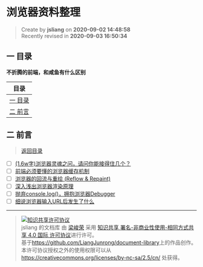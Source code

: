 浏览器资料整理
===

> Create by **jsliang** on **2020-09-02 14:48:58**  
> Recently revised in **2020-09-03 16:50:34**

## <a name="chapter-one" id="chapter-one"></a>一 目录

**不折腾的前端，和咸鱼有什么区别**

| 目录 |
| --- |
| [一 目录](#chapter-one) |
| <a name="catalog-chapter-two" id="catalog-chapter-two"></a>[二 前言](#chapter-two) |

## <a name="chapter-two" id="chapter-two"></a>二 前言

> [返回目录](#chapter-one)

* [ ] [(1.6w字)浏览器灵魂之问，请问你能接得住几个？](https://juejin.im/post/6844904021308735502)
* [ ] [前端必须要懂的浏览器缓存机制](https://juejin.im/entry/6844903599537930253)
* [ ] [浏览器的回流与重绘 (Reflow & Repaint)](https://juejin.im/post/6844903569087266823)
* [ ] [深入浅出浏览器渲染原理](https://zhuanlan.zhihu.com/p/53913989)
* [ ] [抛弃console.log()，拥抱浏览器Debugger](https://zhuanlan.zhihu.com/p/52077620)
* [ ] [细说浏览器输入URL后发生了什么](https://juejin.im/post/5e32449d6fb9a02fe4581907)

---

> <a rel="license" href="http://creativecommons.org/licenses/by-nc-sa/4.0/"><img alt="知识共享许可协议" style="border-width:0" src="https://i.creativecommons.org/l/by-nc-sa/4.0/88x31.png" /></a><br /><span xmlns:dct="http://purl.org/dc/terms/" property="dct:title">jsliang 的文档库</span> 由 <a xmlns:cc="http://creativecommons.org/ns#" href="https://github.com/LiangJunrong/document-library" property="cc:attributionName" rel="cc:attributionURL">梁峻荣</a> 采用 <a rel="license" href="http://creativecommons.org/licenses/by-nc-sa/4.0/">知识共享 署名-非商业性使用-相同方式共享 4.0 国际 许可协议</a>进行许可。<br />基于<a xmlns:dct="http://purl.org/dc/terms/" href="https://github.com/LiangJunrong/document-library" rel="dct:source">https://github.com/LiangJunrong/document-library</a>上的作品创作。<br />本许可协议授权之外的使用权限可以从 <a xmlns:cc="http://creativecommons.org/ns#" href="https://creativecommons.org/licenses/by-nc-sa/2.5/cn/" rel="cc:morePermissions">https://creativecommons.org/licenses/by-nc-sa/2.5/cn/</a> 处获得。